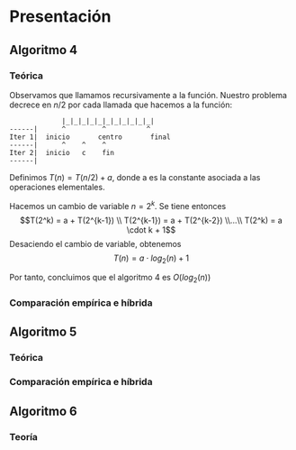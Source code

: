 # Presentación

## Algoritmo 4

### Teórica

Observamos que llamamos recursivamente a la función. Nuestro problema decrece en $n/2$ por cada llamada que hacemos a la función:
```
             |_|_|_|_|_|_|_|_|_|_|_|
------|      ^         ^          ^
Iter 1|  inicio       centro       final
------|      ^    ^    ^
Iter 2|  inicio   c    fin
------|
```

Definimos $T(n) = T(n/2)+a$, donde a es la constante asociada a las operaciones elementales.

Hacemos un cambio de variable $n = 2^k$. Se tiene entonces
$$T(2^k) = a + T(2^{k-1}) \\ T(2^{k-1}) = a + T(2^{k-2})
\\...\\
T(2^k) = a \cdot k + 1$$
Desaciendo el cambio de variable, obtenemos
$$T(n) = a \cdot log_2(n) + 1$$

Por tanto, concluimos que el algoritmo 4 es $O(log_2(n))$

### Comparación empírica e híbrida


## Algoritmo 5

### Teórica

### Comparación empírica e híbrida


## Algoritmo 6

### Teoría